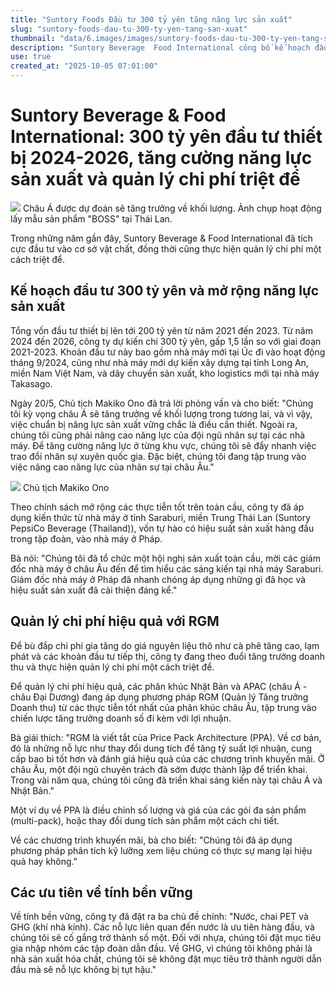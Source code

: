 ```yaml
---
title: "Suntory Foods Đầu tư 300 tỷ yên tăng năng lực sản xuất"
slug: "suntory-foods-dau-tu-300-ty-yen-tang-san-xuat"
thumbnail: "data/6.images/images/suntory-foods-dau-tu-300-ty-yen-tang-san-xuat.webp"
description: "Suntory Beverage  Food International công bố kế hoạch đầu tư 300 tỷ yên từ 2024-2026 để tăng cường năng lực sản xuất, đặc biệt tại châu Á (bao gồm Việt Nam), và đẩy mạnh quản lý chi phí."
use: true
created_at: "2025-10-05 07:01:00"
---
```


# Suntory Beverage & Food International: 300 tỷ yên đầu tư thiết bị 2024-2026, tăng cường năng lực sản xuất và quản lý chi phí triệt để

![](/images/20251005-00010000-shokuhin-000-1-view.webp)
Châu Á được dự đoán sẽ tăng trưởng về khối lượng. Ảnh chụp hoạt động lấy mẫu sản phẩm "BOSS" tại Thái Lan.

Trong những năm gần đây, Suntory Beverage & Food International đã tích cực đầu tư vào cơ sở vật chất, đồng thời cũng thực hiện quản lý chi phí một cách triệt để.

## Kế hoạch đầu tư 300 tỷ yên và mở rộng năng lực sản xuất

Tổng vốn đầu tư thiết bị lên tới 200 tỷ yên từ năm 2021 đến 2023. Từ năm 2024 đến 2026, công ty dự kiến chi 300 tỷ yên, gấp 1,5 lần so với giai đoạn 2021-2023. Khoản đầu tư này bao gồm nhà máy mới tại Úc đi vào hoạt động tháng 9/2024, cũng như nhà máy mới dự kiến xây dựng tại tỉnh Long An, miền Nam Việt Nam, và dây chuyền sản xuất, kho logistics mới tại nhà máy Takasago.

Ngày 20/5, Chủ tịch Makiko Ono đã trả lời phỏng vấn và cho biết: "Chúng tôi kỳ vọng châu Á sẽ tăng trưởng về khối lượng trong tương lai, và vì vậy, việc chuẩn bị năng lực sản xuất vững chắc là điều cần thiết. Ngoài ra, chúng tôi cũng phải nâng cao năng lực của đội ngũ nhân sự tại các nhà máy. Để tăng cường năng lực ở từng khu vực, chúng tôi sẽ đẩy nhanh việc trao đổi nhân sự xuyên quốc gia. Đặc biệt, chúng tôi đang tập trung vào việc nâng cao năng lực của nhân sự tại châu Âu."

![](/images/20251005-00010000-shokuhin-001-1-view.webp)
Chủ tịch Makiko Ono

Theo chính sách mở rộng các thực tiễn tốt trên toàn cầu, công ty đã áp dụng kiến thức từ nhà máy ở tỉnh Saraburi, miền Trung Thái Lan (Suntory PepsiCo Beverage (Thailand)), vốn tự hào có hiệu suất sản xuất hàng đầu trong tập đoàn, vào nhà máy ở Pháp.

Bà nói: "Chúng tôi đã tổ chức một hội nghị sản xuất toàn cầu, mời các giám đốc nhà máy ở châu Âu đến để tìm hiểu các sáng kiến tại nhà máy Saraburi. Giám đốc nhà máy ở Pháp đã nhanh chóng áp dụng những gì đã học và hiệu suất sản xuất đã cải thiện đáng kể."

## Quản lý chi phí hiệu quả với RGM

Để bù đắp chi phí gia tăng do giá nguyên liệu thô như cà phê tăng cao, lạm phát và các khoản đầu tư tiếp thị, công ty đang theo đuổi tăng trưởng doanh thu và thực hiện quản lý chi phí một cách triệt để.

Để quản lý chi phí hiệu quả, các phân khúc Nhật Bản và APAC (châu Á - châu Đại Dương) đang áp dụng phương pháp RGM (Quản lý Tăng trưởng Doanh thu) từ các thực tiễn tốt nhất của phân khúc châu Âu, tập trung vào chiến lược tăng trưởng doanh số đi kèm với lợi nhuận.

Bà giải thích: "RGM là viết tắt của Price Pack Architecture (PPA). Về cơ bản, đó là những nỗ lực như thay đổi dung tích để tăng tỷ suất lợi nhuận, cung cấp bao bì tốt hơn và đánh giá hiệu quả của các chương trình khuyến mãi. Ở châu Âu, một đội ngũ chuyên trách đã sớm được thành lập để triển khai. Trong vài năm qua, chúng tôi cũng đã triển khai sáng kiến này tại châu Á và Nhật Bản."

Một ví dụ về PPA là điều chỉnh số lượng và giá của các gói đa sản phẩm (multi-pack), hoặc thay đổi dung tích sản phẩm một cách chi tiết.

Về các chương trình khuyến mãi, bà cho biết: "Chúng tôi đã áp dụng phương pháp phân tích kỹ lưỡng xem liệu chúng có thực sự mang lại hiệu quả hay không."

## Các ưu tiên về tính bền vững

Về tính bền vững, công ty đã đặt ra ba chủ đề chính: "Nước, chai PET và GHG (khí nhà kính). Các nỗ lực liên quan đến nước là ưu tiên hàng đầu, và chúng tôi sẽ cố gắng trở thành số một. Đối với nhựa, chúng tôi đặt mục tiêu gia nhập nhóm các tập đoàn dẫn đầu. Về GHG, vì chúng tôi không phải là nhà sản xuất hóa chất, chúng tôi sẽ không đặt mục tiêu trở thành người dẫn đầu mà sẽ nỗ lực không bị tụt hậu."
